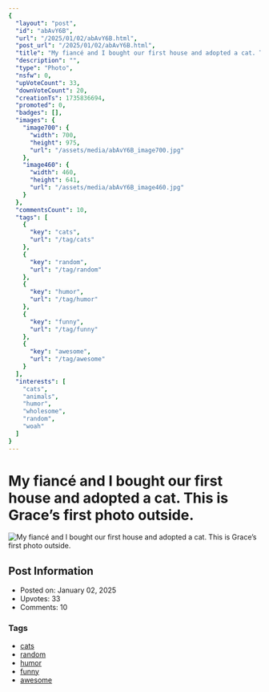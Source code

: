 ```yaml
---
{
  "layout": "post",
  "id": "abAvY6B",
  "url": "/2025/01/02/abAvY6B.html",
  "post_url": "/2025/01/02/abAvY6B.html",
  "title": "My fiancé and I bought our first house and adopted a cat. This is Grace’s first photo outside.",
  "description": "",
  "type": "Photo",
  "nsfw": 0,
  "upVoteCount": 33,
  "downVoteCount": 20,
  "creationTs": 1735836694,
  "promoted": 0,
  "badges": [],
  "images": {
    "image700": {
      "width": 700,
      "height": 975,
      "url": "/assets/media/abAvY6B_image700.jpg"
    },
    "image460": {
      "width": 460,
      "height": 641,
      "url": "/assets/media/abAvY6B_image460.jpg"
    }
  },
  "commentsCount": 10,
  "tags": [
    {
      "key": "cats",
      "url": "/tag/cats"
    },
    {
      "key": "random",
      "url": "/tag/random"
    },
    {
      "key": "humor",
      "url": "/tag/humor"
    },
    {
      "key": "funny",
      "url": "/tag/funny"
    },
    {
      "key": "awesome",
      "url": "/tag/awesome"
    }
  ],
  "interests": [
    "cats",
    "animals",
    "humor",
    "wholesome",
    "random",
    "woah"
  ]
}
---
```


# My fiancé and I bought our first house and adopted a cat. This is Grace’s first photo outside.

![My fiancé and I bought our first house and adopted a cat. This is Grace’s first photo outside.](/assets/media/abAvY6B_image700.jpg)

## Post Information

- Posted on: January 02, 2025
- Upvotes: 33
- Comments: 10

### Tags

- [cats](/tag/cats)
- [random](/tag/random)
- [humor](/tag/humor)
- [funny](/tag/funny)
- [awesome](/tag/awesome)
